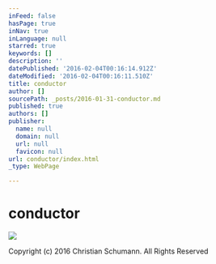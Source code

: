 ```yaml
---
inFeed: false
hasPage: true
inNav: true
inLanguage: null
starred: true
keywords: []
description: ''
datePublished: '2016-02-04T00:16:14.912Z'
dateModified: '2016-02-04T00:16:11.510Z'
title: conductor
author: []
sourcePath: _posts/2016-01-31-conductor.md
published: true
authors: []
publisher:
  name: null
  domain: null
  url: null
  favicon: null
url: conductor/index.html
_type: WebPage

---
```

# conductor
![](https://s3-us-west-2.amazonaws.com/the-grid-img/p/7ffc894f045faf1314031357c1718b6bfa9525aa.jpg)

Copyright (c) 2016 Christian Schumann. All Rights Reserved